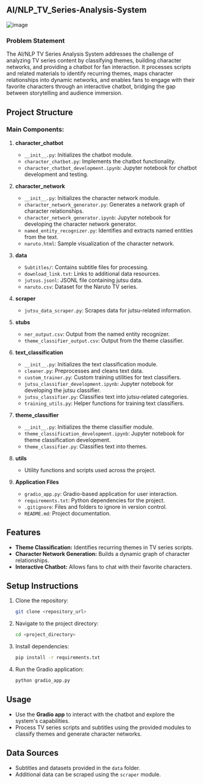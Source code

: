 ## AI/NLP_TV_Series-Analysis-System
![image](https://github.com/user-attachments/assets/12d73eb9-d0ed-41c0-b752-7fa7e24ce99d)

### Problem Statement
The AI/NLP TV Series Analysis System addresses the challenge of analyzing TV series content by classifying themes, building character networks, and providing a chatbot for fan interaction. It processes scripts and related materials to identify recurring themes, maps character relationships into dynamic networks, and enables fans to engage with their favorite characters through an interactive chatbot, bridging the gap between storytelling and audience immersion.


## Project Structure

### Main Components:

1. **character_chatbot**
   - `__init__.py`: Initializes the chatbot module.
   - `character_chatbot.py`: Implements the chatbot functionality.
   - `character_chatbot_development.ipynb`: Jupyter notebook for chatbot development and testing.

2. **character_network**
   - `__init__.py`: Initializes the character network module.
   - `character_network_generator.py`: Generates a network graph of character relationships.
   - `character_network_generator.ipynb`: Jupyter notebook for developing the character network generator.
   - `named_entity_recognizer.py`: Identifies and extracts named entities from the text.
   - `naruto.html`: Sample visualization of the character network.

3. **data**
   - `Subtitles/`: Contains subtitle files for processing.
   - `download_link.txt`: Links to additional data resources.
   - `jutsus.jsonl`: JSONL file containing jutsu data.
   - `naruto.csv`: Dataset for the Naruto TV series.

4. **scraper**
   - `jutsu_data_scraper.py`: Scrapes data for jutsu-related information.

5. **stubs**
   - `ner_output.csv`: Output from the named entity recognizer.
   - `theme_classifier_output.csv`: Output from the theme classifier.

6. **text_classification**
   - `__init__.py`: Initializes the text classification module.
   - `cleaner.py`: Preprocesses and cleans text data.
   - `custom_trainer.py`: Custom training utilities for text classifiers.
   - `jutsu_classifier_development.ipynb`: Jupyter notebook for developing the jutsu classifier.
   - `jutsu_classifier.py`: Classifies text into jutsu-related categories.
   - `training_utils.py`: Helper functions for training text classifiers.

7. **theme_classifier**
   - `__init__.py`: Initializes the theme classifier module.
   - `theme_classification_development.ipynb`: Jupyter notebook for theme classification development.
   - `theme_classifier.py`: Classifies text into themes.

8. **utils**
   - Utility functions and scripts used across the project.

9. **Application Files**
   - `gradio_app.py`: Gradio-based application for user interaction.
   - `requirements.txt`: Python dependencies for the project.
   - `.gitignore`: Files and folders to ignore in version control.
   - `README.md`: Project documentation.

## Features

- **Theme Classification:** Identifies recurring themes in TV series scripts.
- **Character Network Generation:** Builds a dynamic graph of character relationships.
- **Interactive Chatbot:** Allows fans to chat with their favorite characters.

## Setup Instructions

1. Clone the repository:
   ```bash
   git clone <repository_url>
   ```
2. Navigate to the project directory:
   ```bash
   cd <project_directory>
   ```
3. Install dependencies:
   ```bash
   pip install -r requirements.txt
   ```
4. Run the Gradio application:
   ```bash
   python gradio_app.py
   ```

## Usage

- Use the **Gradio app** to interact with the chatbot and explore the system's capabilities.
- Process TV series scripts and subtitles using the provided modules to classify themes and generate character networks.

## Data Sources

- Subtitles and datasets provided in the `data` folder.
- Additional data can be scraped using the `scraper` module.

